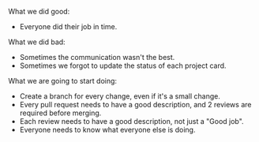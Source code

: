 What we did good:
- Everyone did their job in time.

What we did bad:
- Sometimes the communication wasn't the best.
- Sometimes we forgot to update the status of each project card.

What we are going to start doing:
- Create a branch for every change, even if it's a small change.
- Every pull request needs to have a good description, and 2 reviews are required before merging.
- Each review needs to have a good description, not just a "Good job".
- Everyone needs to know what everyone else is doing.